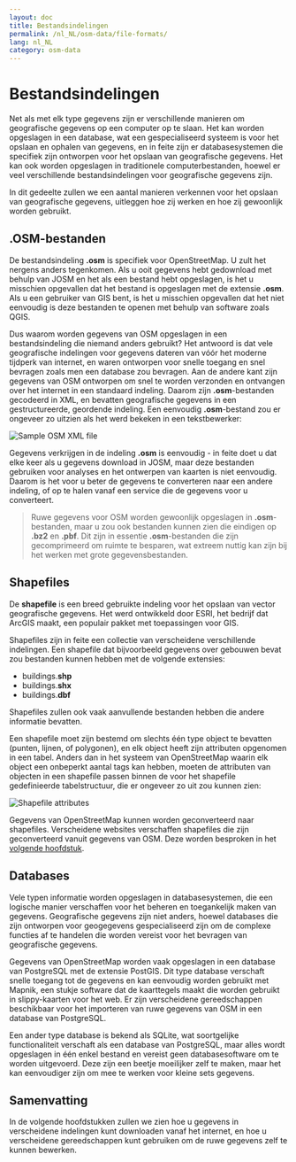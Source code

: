 ```yaml
---
layout: doc
title: Bestandsindelingen
permalink: /nl_NL/osm-data/file-formats/
lang: nl_NL
category: osm-data
---
```


Bestandsindelingen
=============


Net als met elk type gegevens zijn er verschillende manieren om geografische gegevens op een computer op te slaan. Het kan worden opgeslagen in een database, wat een gespecialiseerd systeem is voor het opslaan en ophalen van gegevens, en in feite zijn er databasesystemen die specifiek zijn ontworpen voor het opslaan van geografische gegevens. Het kan ook worden opgeslagen in traditionele computerbestanden, hoewel er veel verschillende bestandsindelingen voor geografische gegevens zijn.  

In dit gedeelte zullen we een aantal manieren verkennen voor het opslaan van geografische gegevens, uitleggen hoe zij werken en hoe zij gewoonlijk worden gebruikt.  

.OSM-bestanden
-----------

De bestandsindeling **.osm** is specifiek voor OpenStreetMap. U zult het nergens anders tegenkomen. Als u ooit gegevens hebt gedownload met behulp van JOSM en het als een bestand hebt opgeslagen, is het u misschien opgevallen dat het bestand is opgeslagen met de extensie **.osm**. Als u een gebruiker van GIS bent, is het u misschien opgevallen dat het niet eenvoudig is deze bestanden te openen met behulp van software zoals QGIS.  

Dus waarom worden gegevens van OSM opgeslagen in een bestandsindeling die niemand anders gebruikt? Het antwoord is dat vele geografische indelingen voor gegevens dateren van vóór het moderne tijdperk van internet, en waren ontworpen voor snelle toegang en snel bevragen zoals men een database zou bevragen. Aan de andere kant zijn gegevens van OSM ontworpen om snel te worden verzonden en ontvangen over het internet in een standaard indeling. Daarom zijn **.osm**-bestanden gecodeerd in XML, en bevatten geografische gegevens in een gestructureerde, geordende indeling. Een eenvoudig **.osm**-bestand zou er ongeveer zo uitzien als het werd bekeken in een tekstbewerker:  

![Sample OSM XML file][]

Gegevens verkrijgen in de indeling **.osm** is eenvoudig - in feite doet u dat elke keer als u gegevens download in JOSM, maar deze bestanden gebruiken voor analyses en het ontwerpen van kaarten is niet eenvoudig. Daarom is het voor u beter de gegevens te converteren naar een andere indeling, of op te halen vanaf een service die de gegevens voor u converteert.  

> Ruwe gegevens voor OSM worden gewoonlijk opgeslagen in **.osm**-bestanden, maar u zou ook bestanden kunnen zien die eindigen op **.bz2** en **.pbf**. Dit zijn in essentie **.osm**-bestanden die zijn gecomprimeerd om ruimte te besparen, wat extreem nuttig kan zijn bij het werken met grote gegevensbestanden.  

Shapefiles
----------

De **shapefile** is een breed gebruikte indeling voor het opslaan van vector geografische gegevens. Het werd ontwikkeld door ESRI, het bedrijf dat ArcGIS maakt, een populair pakket met toepassingen voor GIS.  

Shapefiles zijn in feite een collectie van verscheidene verschillende indelingen. Een shapefile dat bijvoorbeeld gegevens over gebouwen bevat zou bestanden kunnen hebben met de volgende extensies:  

- buildings.**shp**
- buildings.**shx**
- buildings.**dbf**

Shapefiles zullen ook vaak aanvullende bestanden hebben die andere informatie bevatten.  

Een shapefile moet zijn bestemd om slechts één type object te bevatten (punten, lijnen, of polygonen), en elk object heeft zijn attributen opgenomen in een tabel. Anders dan in het systeem van OpenStreetMap waarin elk object een onbeperkt aantal tags kan hebben, moeten de attributen van objecten in een shapefile passen binnen de voor het shapefile gedefinieerde tabelstructuur, die er ongeveer zo uit zou kunnen zien:  

![Shapefile attributes][]

Gegevens van OpenStreetMap kunnen worden geconverteerd naar shapefiles. Verscheidene websites verschaffen shapefiles die zijn geconverteerd vanuit gegevens van OSM. Deze worden besproken in het [volgende hoofdstuk](/nl_NL/osm-data/getting-data).  

Databases
---------

Vele typen informatie worden opgeslagen in databasesystemen, die een logische manier verschaffen voor het beheren en toegankelijk maken van gegevens. Geografische gegevens zijn niet anders, hoewel databases die zijn ontworpen voor geogegevens gespecialiseerd zijn om de complexe functies af te handelen die worden vereist voor het bevragen van geografische gegevens.  

Gegevens van OpenStreetMap worden vaak opgeslagen in een database van PostgreSQL met de extensie PostGIS. Dit type database verschaft snelle toegang tot de gegevens en kan eenvoudig worden gebruikt met Mapnik, een stukje software dat de kaarttegels maakt die worden gebruikt in slippy-kaarten voor het web. Er zijn verscheidene gereedschappen beschikbaar voor het importeren van ruwe gegevens van OSM in een database van PostgreSQL.  

Een ander type database is bekend als SQLite, wat soortgelijke functionaliteit verschaft als een database van PostgreSQL, maar alles wordt opgeslagen in één enkel bestand en vereist geen databasesoftware om te worden uitgevoerd. Deze zijn een beetje moeilijker zelf te maken, maar het kan eenvoudiger zijn om mee te werken voor kleine sets gegevens.  

Samenvatting
-------

In de volgende hoofdstukken zullen we zien hoe u gegevens in verscheidene indelingen kunt downloaden vanaf het internet, en hoe u verscheidene gereedschappen kunt gebruiken om de ruwe gegevens zelf te kunnen bewerken.  


[Sample OSM XML file]: /images/osm-data/example_osm.png
[Shapefile attributes]: /images/osm-data/shapefile_attributes.png